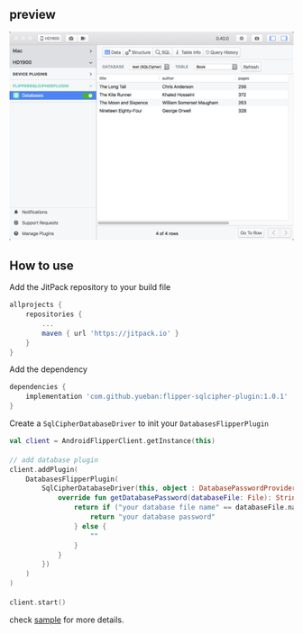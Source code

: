 ## preview
![preview](preview.png)

## How to use

Add the JitPack repository to your build file
```gradle
allprojects {
    repositories {
        ...
        maven { url 'https://jitpack.io' }
    }
}
```

Add the dependency

```gradle
dependencies {
    implementation 'com.github.yueban:flipper-sqlcipher-plugin:1.0.1'
}
```

Create a `SqlCipherDatabaseDriver` to init your `DatabasesFlipperPlugin`
```kotlin
val client = AndroidFlipperClient.getInstance(this)

// add database plugin
client.addPlugin(
    DatabasesFlipperPlugin(
        SqlCipherDatabaseDriver(this, object : DatabasePasswordProvider {
            override fun getDatabasePassword(databaseFile: File): String {
                return if ("your database file name" == databaseFile.name) {
                    return "your database password"
                } else {
                    ""
                }
            }
        })
    )
)

client.start()
```

check [sample](sample) for more details.
